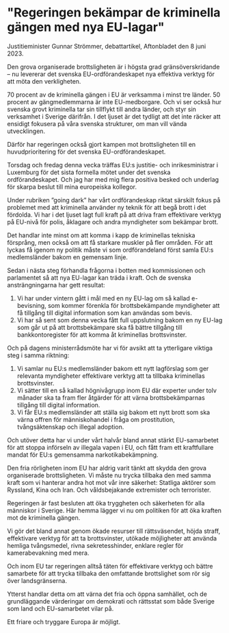 # "Regeringen bekämpar de kriminella gängen med nya EU-lagar"

Justitieminister Gunnar Strömmer, debattartikel, Aftonbladet den 8 juni 2023.

Den grova organiserade brottsligheten är i högsta grad gränsöverskridande – nu levererar det svenska EU-ordförandeskapet nya effektiva verktyg för att möta den verkligheten.

70 procent av de kriminella gängen i EU är verksamma i minst tre länder. 50 procent av gängmedlemmarna är inte EU-medborgare. Och vi ser också hur svenska grovt kriminella tar sin tillflykt till andra länder, och styr sin verksamhet i Sverige därifrån. I det ljuset är det tydligt att det inte räcker att ensidigt fokusera på våra svenska strukturer, om man vill vända utvecklingen.

Därför har regeringen också gjort kampen mot brottsligheten till en huvudprioritering för det svenska EU-ordförandeskapet.

Torsdag och fredag denna vecka träffas EU:s justitie- och inrikesministrar i Luxemburg för det sista formella mötet under det svenska ordförandeskapet. Och jag har med mig flera positiva besked och underlag för skarpa beslut till mina europeiska kollegor.

Under rubriken ”going dark” har vårt ordförandeskap riktat särskilt fokus på problemet med att kriminella använder ny teknik för att begå brott i det fördolda. Vi har i det ljuset lagt full kraft på att driva fram effektivare verktyg på EU-nivå för polis, åklagare och andra myndigheter som bekämpar brott.

Det handlar inte minst om att komma i kapp de kriminellas tekniska försprång, men också om att få starkare muskler på fler områden. För att lyckas få igenom ny politik måste vi som ordförandeland först samla EU:s medlemsländer bakom en gemensam linje.

Sedan i nästa steg förhandla frågorna i botten med kommissionen och parlamentet så att nya EU-lagar kan träda i kraft. Och de svenska ansträngningarna har gett resultat:

1. Vi har under vintern gått i mål med en ny EU-lag om så kallad e-bevisning, som kommer förenkla för brottsbekämpande myndigheter att få tillgång till digital information som kan användas som bevis.
2. Vi har så sent som denna vecka fått full uppslutning bakom en ny EU-lag som går ut på att brottsbekämpare ska få bättre tillgång till bankkontoregister för att komma åt kriminellas brottsvinster.

Och på dagens ministerrådsmöte har vi för avsikt att ta ytterligare viktiga steg i samma riktning:

1. Vi samlar nu EU:s medlemsländer bakom ett nytt lagförslag som ger relevanta myndigheter effektivare verktyg att ta tillbaka kriminellas brottsvinster.
2. Vi sätter till en så kallad högnivågrupp inom EU där experter under tolv månader ska ta fram fler åtgärder för att värna brottsbekämparnas tillgång till digital information.
3. Vi får EU:s medlemsländer att ställa sig bakom ett nytt brott som ska värna offren för människohandel i fråga om prostitution, tvångsäktenskap och illegal adoption.

Och utöver detta har vi under vårt halvår bland annat stärkt EU-samarbetet för att stoppa införseln av illegala vapen i EU, och fått fram ett kraftfullare mandat för EU:s gemensamma narkotikabekämpning.

Den fria rörligheten inom EU har aldrig varit tänkt att skydda den grova organiserade brottsligheten. Vi måste nu trycka tillbaka den med samma kraft som vi hanterar andra hot mot vår inre säkerhet: Statliga aktörer som Ryssland, Kina och Iran. Och våldsbejakande extremister och terrorister.

Regeringen är fast besluten att öka tryggheten och säkerheten för alla människor i Sverige. Här hemma lägger vi nu om politiken för att öka kraften mot de kriminella gängen.

Vi gör det bland annat genom ökade resurser till rättsväsendet, höjda straff, effektivare verktyg för att ta brottsvinster, utökade möjligheter att använda hemliga tvångsmedel, rivna sekretesshinder, enklare regler för kamerabevakning med mera.

Och inom EU tar regeringen alltså täten för effektivare verktyg och bättre samarbete för att trycka tillbaka den omfattande brottslighet som rör sig över landsgränserna.

Ytterst handlar detta om att värna det fria och öppna samhället, och de grundläggande värderingar om demokrati och rättsstat som både Sverige som land och EU-samarbetet vilar på.

Ett friare och tryggare Europa är möjligt.
